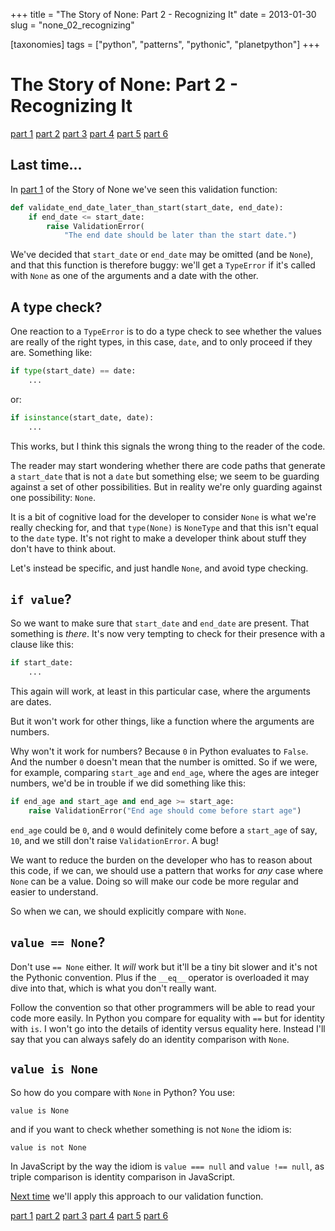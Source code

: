 +++
title = "The Story of None: Part 2 - Recognizing It"
date = 2013-01-30
slug = "none_02_recognizing"

[taxonomies]
tags = ["python", "patterns", "pythonic", "planetpython"]
+++

# The Story of None: Part 2 - Recognizing It

[part 1](@/posts/none_01_the_beginning.md)
[part 2](@/posts/none_02_recognizing.md)
[part 3](@/posts/none_03_handling.md)
[part 4](@/posts/none_04_guard_clauses.md)
[part 5](@/posts/none_05_more_on_guarding.md)
[part 6](@/posts/none_06_avoiding_it.md)

## Last time...

In [part 1](@/posts/none_01_the_beginning.md) of the Story of None we've seen
this validation function:

```python
def validate_end_date_later_than_start(start_date, end_date):
    if end_date <= start_date:
        raise ValidationError(
            "The end date should be later than the start date.")
```

We've decided that `start_date` or `end_date` may be omitted (and be
`None`), and that this function is therefore buggy: we'll get a
`TypeError` if it's called with `None` as one of the arguments and a
date with the other.

## A type check?

One reaction to a `TypeError` is to do a type check to see whether the
values are really of the right types, in this case, `date`, and to only
proceed if they are. Something like:

```python
if type(start_date) == date:
    ...
```

or:

```python
if isinstance(start_date, date):
    ...
```

This works, but I think this signals the wrong thing to the reader of
the code.

The reader may start wondering whether there are code paths that
generate a `start_date` that is not a `date` but something else; we seem
to be guarding against a set of other possibilities. But in reality
we're only guarding against one possibility: `None`.

It is a bit of cognitive load for the developer to consider `None` is
what we're really checking for, and that `type(None)` is `NoneType` and
that this isn't equal to the `date` type. It's not right to make a
developer think about stuff they don't have to think about.

Let's instead be specific, and just handle `None`, and avoid type
checking.

## `if value`?

So we want to make sure that `start_date` and `end_date` are present.
That something is _there_. It's now very tempting to check for their
presence with a clause like this:

```python
if start_date:
    ...
```

This again will work, at least in this particular case, where the
arguments are dates.

But it won't work for other things, like a function where the arguments
are numbers.

Why won't it work for numbers? Because `0` in Python evaluates to
`False`. And the number `0` doesn't mean that the number is omitted. So
if we were, for example, comparing `start_age` and `end_age`, where the
ages are integer numbers, we'd be in trouble if we did something like
this:

```python
if end_age and start_age and end_age >= start_age:
    raise ValidationError("End age should come before start age")
```

`end_age` could be `0`, and `0` would definitely come before a
`start_age` of say, `10`, and we still don't raise `ValidationError`. A
bug!

We want to reduce the burden on the developer who has to reason about
this code, if we can, we should use a pattern that works for _any_ case
where `None` can be a value. Doing so will make our code be more regular
and easier to understand.

So when we can, we should explicitly compare with `None`.

## `value == None`?

Don't use `== None` either. It _will_ work but it'll be a tiny bit
slower and it's not the Pythonic convention. Plus if the `__eq__`
operator is overloaded it may dive into that, which is what you don't
really want.

Follow the convention so that other programmers will be able to read
your code more easily. In Python you compare for equality with `==` but
for identity with `is`. I won't go into the details of identity versus
equality here. Instead I'll say that you can always safely do an
identity comparison with `None`.

## `value is None`

So how do you compare with `None` in Python? You use:

    value is None

and if you want to check whether something is not `None` the idiom is:

    value is not None

In JavaScript by the way the idiom is `value === null` and
`value !== null`, as triple comparison is identity comparison in
JavaScript.

[Next time](@/posts/none_03_handling.md)
we'll apply this approach to our validation function.

[part 1](@/posts/none_01_the_beginning.md)
[part 2](@/posts/none_02_recognizing.md)
[part 3](@/posts/none_03_handling.md)
[part 4](@/posts/none_04_guard_clauses.md)
[part 5](@/posts/none_05_more_on_guarding.md)
[part 6](@/posts/none_06_avoiding_it.md)
